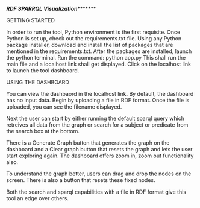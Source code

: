 *******************RDF SPARRQL Visualization**************************

GETTING STARTED

In order to run the tool, Python environment is the first requisite. 
Once Python is set up, check out the requirements.txt file. 
Using any Python package installer, download and install the list of packages that are mentioned in the requirements.txt. 
After the packages are installed, launch the python terminal. 
Run the command: python app.py
This shall run the main file and a localhost link shall get displayed. 
Click on the localhost link to launch the tool dashboard. 


USING THE DASHBOARD

You can view the dashbaord in the localhost link. 
By default, the dashboard has no input data. 
Begin by uploading a file in RDF format. 
Once the file is uploaded, you can see the filename displayed. 

Next the user can start by either running the default sparql query which retreives all data from the graph or search for a
subject or predicate from the search box at the bottom. 

There is a Generate Graph button that generates the graph on the dashboard and a Clear graph button that resets the graph and lets the user start exploring again. 
The dashboard offers zoom in, zoom out functionality also. 

To understand the graph better, users can drag and drop the nodes on the screen. There is also a button that resets these fixed nodes.  

Both the search and sparql capabilities with a file in RDF format give this tool an edge over others. 